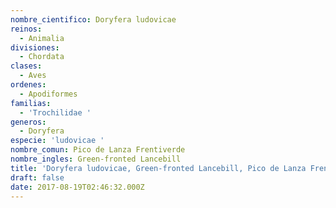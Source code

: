 ```yaml
---
nombre_cientifico: Doryfera ludovicae
reinos:
  - Animalia
divisiones:
  - Chordata
clases:
  - Aves
ordenes:
  - Apodiformes
familias:
  - 'Trochilidae '
generos:
  - Doryfera
especie: 'ludovicae '
nombre_comun: Pico de Lanza Frentiverde
nombre_ingles: Green-fronted Lancebill
title: 'Doryfera ludovicae, Green-fronted Lancebill, Pico de Lanza Frentiverde'
draft: false
date: 2017-08-19T02:46:32.000Z
---
```


